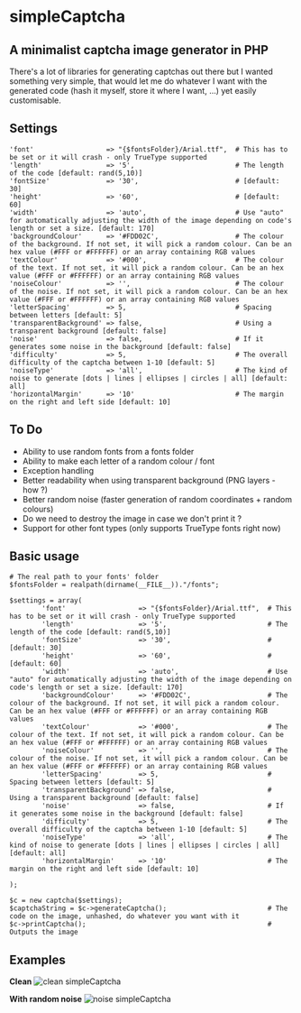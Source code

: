 simpleCaptcha
==============

A minimalist captcha image generator in PHP
--------------

There's a lot of libraries for generating captchas out there but I wanted something very simple, that would let me do whatever I want with the generated code (hash it myself, store it where I want, ...) yet easily customisable.

Settings
--------------

	'font'                  => "{$fontsFolder}/Arial.ttf", 	# This has to be set or it will crash - only TrueType supported
	'length'                => '5', 						# The length of the code [default: rand(5,10)]
	'fontSize'              => '30', 						# [default: 30]
	'height'                => '60', 						# [default: 60]
	'width'                 => 'auto', 						# Use "auto" for automatically adjusting the width of the image depending on code's length or set a size. [default: 170]
	'backgroundColour'      => '#FDD02C', 					# The colour of the background. If not set, it will pick a random colour. Can be an hex value (#FFF or #FFFFFF) or an array containing RGB values
	'textColour'            => '#000', 						# The colour of the text. If not set, it will pick a random colour. Can be an hex value (#FFF or #FFFFFF) or an array containing RGB values
	'noiseColour'           => '', 							# The colour of the noise. If not set, it will pick a random colour. Can be an hex value (#FFF or #FFFFFF) or an array containing RGB values
	'letterSpacing'         => 5, 							# Spacing between letters [default: 5]
	'transparentBackground' => false, 						# Using a transparent background [default: false]
	'noise'                 => false, 						# If it generates some noise in the background [default: false]
	'difficulty'            => 5, 							# The overall difficulty of the captcha between 1-10 [default: 5]
	'noiseType'             => 'all', 						# The kind of noise to generate [dots | lines | ellipses | circles | all] [default: all]
	'horizontalMargin'      => '10' 						# The margin on the right and left side [default: 10]

To Do
--------------

- Ability to use random fonts from a fonts folder
- Ability to make each letter of a random colour / font
- Exception handling
- Better readability when using transparent background (PNG layers - how ?) 
- Better random noise (faster generation of random coordinates + random colours)
- Do we need to destroy the image in case we don't print it ?
- Support for other font types (only supports TrueType fonts right now)

Basic usage
--------------

	# The real path to your fonts' folder
	$fontsFolder = realpath(dirname(__FILE__))."/fonts";

	$settings = array(
            'font'                  => "{$fontsFolder}/Arial.ttf", 	# This has to be set or it will crash - only TrueType supported
            'length'                => '5', 						# The length of the code [default: rand(5,10)]
            'fontSize'              => '30', 						# [default: 30]
            'height'                => '60', 						# [default: 60]
            'width'                 => 'auto', 						# Use "auto" for automatically adjusting the width of the image depending on code's length or set a size. [default: 170]
            'backgroundColour'      => '#FDD02C', 					# The colour of the background. If not set, it will pick a random colour. Can be an hex value (#FFF or #FFFFFF) or an array containing RGB values
            'textColour'            => '#000', 						# The colour of the text. If not set, it will pick a random colour. Can be an hex value (#FFF or #FFFFFF) or an array containing RGB values
            'noiseColour'           => '', 							# The colour of the noise. If not set, it will pick a random colour. Can be an hex value (#FFF or #FFFFFF) or an array containing RGB values
            'letterSpacing'         => 5, 							# Spacing between letters [default: 5]
            'transparentBackground' => false, 						# Using a transparent background [default: false]
            'noise'                 => false, 						# If it generates some noise in the background [default: false]
            'difficulty'            => 5, 							# The overall difficulty of the captcha between 1-10 [default: 5]
            'noiseType'             => 'all', 						# The kind of noise to generate [dots | lines | ellipses | circles | all] [default: all]
            'horizontalMargin'      => '10' 						# The margin on the right and left side [default: 10]

    );

	$c = new captcha($settings);
	$captchaString = $c->generateCaptcha(); 						# The code on the image, unhashed, do whatever you want with it
	$c->printCaptcha(); 											# Outputs the image

Examples
--------------

**Clean**
![clean simpleCaptcha](http://dev.coriou.net/simpleCaptcha/)

**With random noise**
![noise simpleCaptcha](http://dev.coriou.net/simpleCaptcha/?noise)